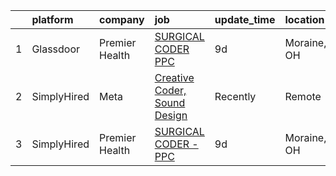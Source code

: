 

|    | platform    | company        | job                                                                                                                                                                                                                                                                                   | update_time   | location    |
|---:|:------------|:---------------|:--------------------------------------------------------------------------------------------------------------------------------------------------------------------------------------------------------------------------------------------------------------------------------------|:--------------|:------------|
|  1 | Glassdoor   | Premier Health | [SURGICAL CODER   PPC](https://www.glassdoor.com/partner/jobListing.htm?pos=101&ao=1136043&s=58&guid=000001812854a7dea64664b9e309e114&src=GD_JOB_AD&t=SR&vt=w&cs=1_3b5091a4&cb=1654239045751&jobListingId=1007889620948&jrtk=3-0-1g4k59a0h38p4001-1g4k59a0vkugs800-3f2f223bb88c2921-) | 9d            | Moraine, OH |
|  2 | SimplyHired | Meta           | [Creative Coder, Sound Design](https://www.simplyhired.com/job/n2_aAa79zz0NtsdWJigL3Knz716MJWRolWS8tBw6yovOF3e-t9vjmg?q=creative+coder)                                                                                                                                               | Recently      | Remote      |
|  3 | SimplyHired | Premier Health | [SURGICAL CODER - PPC](https://www.simplyhired.com/job/boGBzw_NZUG7w5AEm2J-zZgd52rGfnp9i-Q2WAR-FxQ0jN-5lv0Ljg?q=creative+coder)                                                                                                                                                       | 9d            | Moraine, OH |